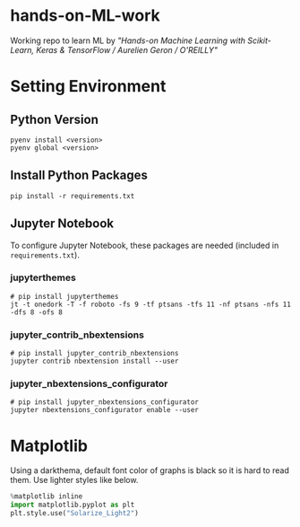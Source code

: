 # hands-on-ML-work

Working repo to learn ML by _"Hands-on Machine Learning with Scikit-Learn, Keras &amp; TensorFlow / Aurelien Geron / O'REILLY"_

# Setting Environment

## Python Version

```
pyenv install <version>
pyenv global <version>
```

## Install Python Packages

```
pip install -r requirements.txt
```

## Jupyter Notebook

To configure Jupyter Notebook, these packages are needed (included in `requirements.txt`).

### jupyterthemes

```
# pip install jupyterthemes
jt -t onedork -T -f roboto -fs 9 -tf ptsans -tfs 11 -nf ptsans -nfs 11 -dfs 8 -ofs 8
```

### jupyter_contrib_nbextensions

```
# pip install jupyter_contrib_nbextensions
jupyter contrib nbextension install --user
```

### jupyter_nbextensions_configurator

```
# pip install jupyter_nbextensions_configurator
jupyter nbextensions_configurator enable --user
```

# Matplotlib

Using a darkthema, default font color of graphs is black so it is hard to read them.
Use lighter styles like below.

```py
%matplotlib inline
import matplotlib.pyplot as plt
plt.style.use("Solarize_Light2")
```
